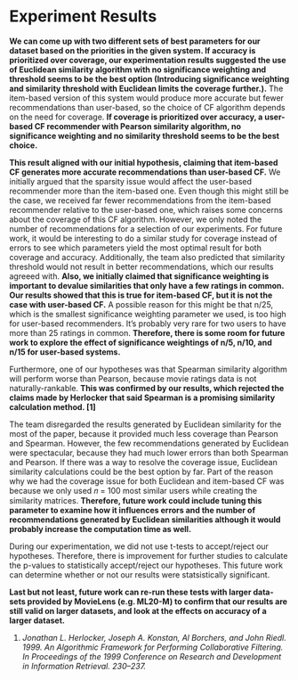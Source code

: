 # Experiment Results
__We can come up with two different sets of best parameters for our dataset based on the priorities in the given system. If accuracy is prioritized over coverage, our experimentation results suggested the use of Euclidean similarity algorithm with no significance weighting and threshold seems to be the best option (Introducing significance weighting and similarity threshold with Euclidean limits the coverage further.).__ The item-based version of this system would produce more accurate but fewer recommendations than user-based, so the choice of CF algorithm depends on the need for coverage. __If coverage is prioritized over accuracy, a user-based CF recommender with Pearson similarity algorithm, no significance weighting and no similarity threshold seems to be the best choice.__

__This result aligned with our initial hypothesis, claiming that item-based CF generates more accurate recommendations than user-based CF.__ We initially argued
that the sparsity issue would affect the user-based recommender more than the item-based one. Even though this might still be the case, we received far fewer
recommendations from the item-based recommender relative to the user-based one, which raises some concerns about the coverage of this CF algorithm. However, we only
noted the number of recommendations for a selection of our experiments. For future work, it would be interesting to do a similar study for coverage instead of
errors to see which parameters yield the most optimal result for both coverage and accuracy. Additionally, the team also predicted that similarity threshold would
not result in better recommendations, which our results agreeed with. __Also, we initially claimed that significance weighting is important to devalue similarities
that only have a few ratings in common. Our results showed that this is true for item-based CF, but it is not the case with user-based CF.__ A possible reason for
this might be that n/25, which is the smallest significance weighting parameter we used, is too high for user-based recommenders. It’s probably very rare for two
users to have more than 25 ratings in common. __Therefore, there is some room for future work to explore the effect of significance weightings of n/5, n/10, and n/15 for user-based systems.__

Furthermore, one of our hypotheses was that Spearman similarity algorithm will perform worse than Pearson, because movie ratings data is not naturally-rankable.
__This was confirmed by our results, which rejected the claims made by Herlocker that said Spearman is a promising similarity calculation method. [1]__

The team disregarded the results generated by Euclidean similarity for the most of the paper, because it provided much less coverage than Pearson and Spearman.
However, the few recommendations generated by Euclidean were spectacular, because they had much lower errors than both Spearman and Pearson. If there was a way to
resolve the coverage issue, Euclidean similarity calculations could be the best option by far. Part of the reason why we had the coverage issue for both Euclidean
and item-based CF was because we only used 𝑛 = 100 most similar users while creating the similarity matrices. __Therefore, future work could include tuning this
parameter to examine how it influences errors and the number of recommendations generated by Euclidean similarities although it would probably increase the
computation time as well.__

During our experimentation, we did not use t-tests to accept/reject our hypotheses. Therefore, there is improvement for further studies to calculate the p-values to
statistically accept/reject our hypotheses. This future work can determine whether or not our results were statsistically significant.

__Last but not least, future work can re-run these tests with larger data-sets provided by MovieLens (e.g. ML20-M) to confirm that our results are still valid on
larger datasets, and look at the effects on accuracy of a larger dataset.__

1. _Jonathan L. Herlocker, Joseph A. Konstan, Al Borchers, and John Riedl. 1999. An Algorithmic Framework for Performing Collaborative Filtering. In
Proceedings of the 1999 Conference on Research and Development in Information Retrieval. 230–237._
